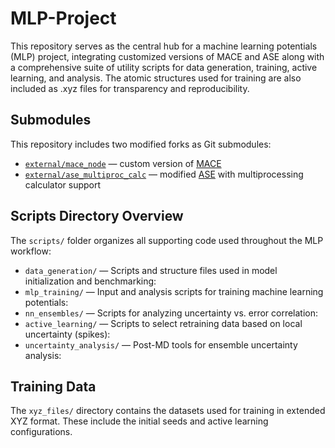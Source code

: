 # MLP-Project

This repository serves as the central hub for a machine learning potentials (MLP) project, integrating customized versions of MACE and ASE along with a comprehensive suite of utility scripts for data generation, training, active learning, and analysis. The atomic structures used for training are also included as .xyz files for transparency and reproducibility.

## Submodules

This repository includes two modified forks as Git submodules:
- [`external/mace_node`](https://github.com/sumanbhasker89/mace_node) — custom version of [MACE](https://github.com/ACEsuit/mace)
- [`external/ase_multiproc_calc`](https://github.com/sumanbhasker89/ase_multiproc_calc) — modified [ASE](https://gitlab.com/ase/ase) with multiprocessing calculator support

## Scripts Directory Overview

The `scripts/` folder organizes all supporting code used throughout the MLP workflow:

- `data_generation/` — Scripts and structure files used in model initialization and benchmarking:
- `mlp_training/` — Input and analysis scripts for training machine learning potentials:
- `nn_ensembles/` — Scripts for analyzing uncertainty vs. error correlation:
- `active_learning/` — Scripts to select retraining data based on local uncertainty (spikes):
- `uncertainty_analysis/` — Post-MD tools for ensemble uncertainty analysis:

## Training Data

The `xyz_files/` directory contains the datasets used for training in extended XYZ format. These include the initial seeds and active learning configurations.
